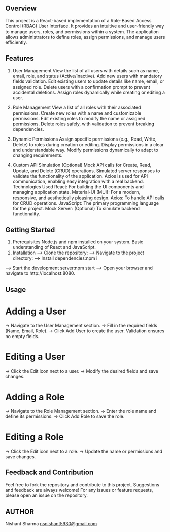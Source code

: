  ## Overview
This project is a React-based implementation of a Role-Based Access Control (RBAC) User Interface. It provides an intuitive and user-friendly way to manage users, roles, and permissions within a system. The application allows administrators to define roles, assign permissions, and manage users efficiently.

 ## Features
1. User Management
View the list of all users with details such as name, email, role, and status (Active/Inactive).
Add new users with mandatory fields validation.
Edit existing users to update details like name, email, or assigned role.
Delete users with a confirmation prompt to prevent accidental deletions.
Assign roles dynamically while creating or editing a user.


2. Role Management
View a list of all roles with their associated permissions.
Create new roles with a name and customizable permissions.
Edit existing roles to modify the name or assigned permissions.
Delete roles safely, with validation to prevent breaking dependencies.


3. Dynamic Permissions
Assign specific permissions (e.g., Read, Write, Delete) to roles during creation or editing.
Display permissions in a clear and understandable way.
Modify permissions dynamically to adapt to changing requirements.


4. Custom API Simulation (Optional)
Mock API calls for Create, Read, Update, and Delete (CRUD) operations.
Simulated server responses to validate the functionality of the application.
Axios is used for API communication, enabling easy integration with a real backend.
Technologies Used
React: For building the UI components and managing application state.
Material-UI (MUI): For a modern, responsive, and aesthetically pleasing design.
Axios: To handle API calls for CRUD operations.
JavaScript: The primary programming language for the project.
Mock Server: (Optional) To simulate backend functionality.


## Getting Started
1. Prerequisites
Node.js and npm installed on your system.
Basic understanding of React and JavaScript.
2. Installation
--> Clone the repository:
--> Navigate to the project directory:
--> Install dependencies:npm i

--> Start the development server:npm start
--> Open your browser and navigate to http://localhost:8080.

## Usage
# Adding a User
-> Navigate to the User Management section.
-> Fill in the required fields (Name, Email, Role).
-> Click Add User to create the user. Validation ensures no empty fields.
# Editing a User
-> Click the Edit icon next to a user.
-> Modify the desired fields and save changes.
# Adding a Role
-> Navigate to the Role Management section.
-> Enter the role name and define its permissions.
-> Click Add Role to save the role.
# Editing a Role
-> Click the Edit icon next to a role.
-> Update the name or permissions and save changes.


## Feedback and Contribution
Feel free to fork the repository and contribute to this project. Suggestions and feedback are always welcome! For any issues or feature requests, please open an issue on the repository.

## AUTHOR
Nishant Sharma
nsnishant5930@gmail.com
